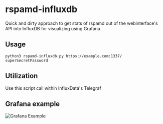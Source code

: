 # rspamd-influxdb
Quick and dirty approach to get stats of rspamd out of the webinterface's API into InfluxDB for visualizing using Grafana.

## Usage
`python3 rspamd-influxdb.py https://example.com:1337/ superSecretPassword`

## Utilization
Use this script call within InfluxData's Telegraf

## Grafana example
![Grafana Example](https://raw.githubusercontent.com/thannaske/rspamd-influxdb/master/grafana-example.png)
